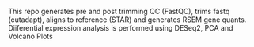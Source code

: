 This repo generates pre and post trimming QC (FastQC), trims fastq (cutadapt), aligns to reference (STAR) and generates RSEM gene quants. Diiferential expression analysis is performed using DESeq2, PCA and Volcano Plots
